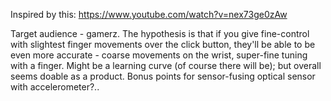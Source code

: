 Inspired by this: https://www.youtube.com/watch?v=nex73ge0zAw

Target audience - gamerz. The hypothesis is that if you give fine-control with slightest finger movements over the click button, they'll be able to be even more accurate - coarse movements on the wrist, super-fine tuning with a finger. Might be a learning curve (of course there will be); but overall seems doable as a product.
Bonus points for sensor-fusing optical sensor with accelerometer?..
